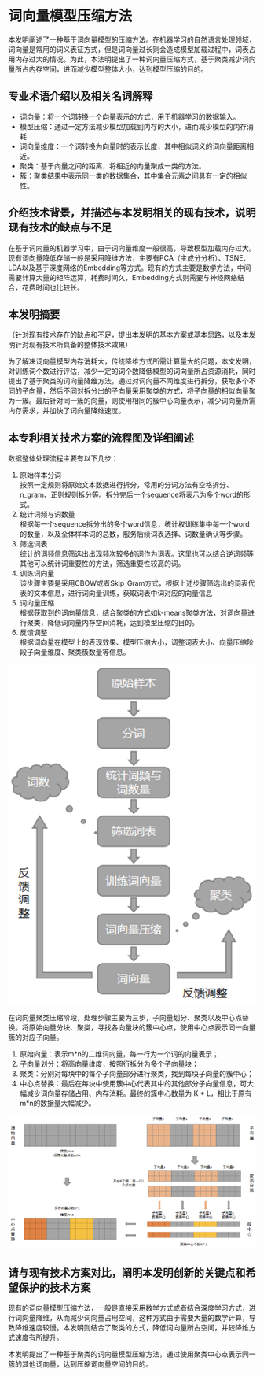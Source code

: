 # 词向量模型压缩方法

本发明阐述了一种基于词向量模型的压缩方法。在机器学习的自然语言处理领域，词向量是常用的词义表征方式，但是词向量过长则会造成模型加载过程中，词表占用内存过大的情况。为此，本法明提出了一种词向量压缩方式，基于聚类减少词向量所占内存空间，进而减少模型整体大小，达到模型压缩的目的。

## 专业术语介绍以及相关名词解释

- 词向量：将一个词转换一个向量表示的方式，用于机器学习的数据输入。
- 模型压缩：通过一定方法减少模型加载到内存的大小，进而减少模型的内存消耗
- 词向量维度：一个词转换为向量时的表示长度，其中相似词义的词向量距离相近。
- 聚类：基于向量之间的距离，将相近的向量聚成一类的方法。
- 簇：聚类结果中表示同一类的数据集合，其中集合元素之间具有一定的相似性。

## 介绍技术背景，并描述与本发明相关的现有技术，说明现有技术的缺点与不足

在基于词向量的机器学习中，由于词向量维度一般很高，导致模型加载内存过大。现有词向量降低存储一般是采用降维方法，主要有PCA（主成分分析）、TSNE、LDA以及基于深度网络的Embedding等方式。现有的方式主要是数学方法，中间需要计算大量的矩阵运算，耗费时间久，Embedding方式则需要与神经网络结合，花费时间也比较长。

## 本发明摘要

（针对现有技术存在的缺点和不足，提出本发明的基本方案或基本思路，以及本发明针对现有技术所具备的整体技术效果）

为了解决词向量模型内存消耗大，传统降维方式所需计算量大的问题，本文发明，对训练词个数进行评估，减少一定的词个数降低模型的词向量所占资源消耗，同时提出了基于聚类的词向量降维方法。通过对词向量不同维度进行拆分，获取多个不同的子向量，然后不同对拆分出的子向量采用聚类的方式，将子向量的相似向量聚为一簇。最后针对同一簇的向量，则使用相同的簇中心向量表示，减少词向量所需内存需求，并加快了词向量降维速度。

## 本专利相关技术方案的流程图及详细阐述

数据整体处理流程主要有以下几步：

1. 原始样本分词  
按照一定规则将原始文本数据进行拆分，常用的分词方法有空格拆分、n_gram、正则规则拆分等。拆分完后一个sequence将表示为多个word的形式。
2. 统计词频与词数量  
根据每一个sequence拆分出的多个word信息，统计权训练集中每一个word的数量，以及全体样本词的总数，服务后续词表选择、词数量确认等步骤。
3. 筛选词表  
统计的词频信息筛选出出现频次较多的词作为词表。这里也可以结合逆词频等其他可以统计词重要性的方法，筛选重要性较高的词。
4. 训练词向量  
该步骤主要是采用CBOW或者Skip_Gram方式，根据上述步骤筛选出的词表代表的文本信息，进行词向量训练，获取词表中词对应的向量信息
5. 词向量压缩  
根据获取到的词向量信息，结合聚类的方式如k-means聚类方法，对词向量进行聚类，降低词向量内存空间消耗，达到模型压缩的目的。
6. 反馈调整  
根据词向量在模型上的表现效果、模型压缩大小，调整词表大小、向量压缩阶段子向量维度、聚类簇数量等信息。

![](assets/20211012_141919_image.png)

在词向量聚类压缩阶段，处理步骤主要为三步，子向量划分、聚类以及中心点替换。将原始向量分块、聚类，寻找各向量块的簇中心点，使用中心点表示同一向量簇的对应子向量。

1. 原始向量：表示m*n的二维词向量，每一行为一个词的向量表示；
2. 子向量划分：将高向量维度，按照行拆分为多个子向量块；
3. 聚类：分别对每块中的每个子向量部分进行聚类，找到每块子向量的簇中心；
4. 中心点替换：最后在每块中使用簇中心代表其中的其他部分子向量信息，可大幅减少词向量存储占用、内存消耗。最终的簇中心数量为 K * L，相比于原有m*n的数据量大幅减少。

![](assets/20211012_142035_image.png)

## 请与现有技术方案对比，阐明本发明创新的关键点和希望保护的技术方案
现有的词向量模型压缩方法，一般是直接采用数学方式或者结合深度学习方式，进行词向量降维，从而减少词向量占用空间，这种方式由于需要大量的数学计算，导致降维速度较慢。本发明则结合了聚类的方式，降低词向量所占空间，并较降维方式速度有所提升。

本发明提出了一种基于聚类的词向量模型压缩方法，通过使用聚类中心点表示同一簇的其他词向量，达到压缩词向量空间的目的。
